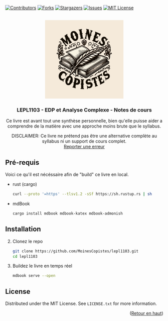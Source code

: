 <!-- Improv/ed compatibility of back to top link: See: https://github.com/othneildrew/Best-README-Template/pull/73 -->
<a name="readme-top"></a>
<!--
*** Thanks for checking out the Best-README-Template. If you have a suggestion
*** that would make this better, please fork the repo and create a pull request
*** or simply open an issue with the tag "enhancement".
*** Don't forget to give the project a star!
*** Thanks again! Now go create something AMAZING! :D
-->



<!-- PROJECT SHIELDS -->
<!--
*** I'm using markdown "reference style" links for readability.
*** Reference links are enclosed in brackets [ ] instead of parentheses ( ).
*** See the bottom of this document for the declaration of the reference variables
*** for contributors-url, forks-url, etc. This is an optional, concise syntax you may use.
*** https://www.markdownguide.org/basic-syntax/#reference-style-links
-->
[![Contributors][contributors-shield]][contributors-url]
[![Forks][forks-shield]][forks-url]
[![Stargazers][stars-shield]][stars-url]
[![Issues][issues-shield]][issues-url]
[![MIT License][license-shield]][license-url]



<!-- PROJECT LOGO -->
<br />
<div align="center">
  <a href="https://github.com/MoinesCopistes/lepl1103">
    <img src="images/logo.png" alt="Logo" width="250" height="250">
  </a>

<h3 align="center">LEPL1103 - EDP et Analyse Complexe - Notes de cours</h3>

  <p align="center">
    Ce livre est avant tout une synthèse personnelle, bien qu'elle puisse aider a comprendre de la matière avec une approche moins brute que le syllabus.

  DISCLAIMER: Ce livre ne prétend pas être une alternative complète au syllabus ni un support de cours complet.
    <br />
    <a href="https://github.com/MoinesCopistes/lepl1103/issues">Reporter une erreur</a>
  </p>
</div>







## Pré-requis

Voici ce qu'il est nécéssaire afin de "build" ce livre en local.

* rust (cargo)
  ```sh
  curl --proto '=https' --tlsv1.2 -sSf https://sh.rustup.rs | sh
  ```

* mdBook
  ```sh
  cargo install mdbook mdbook-katex mdbook-admonish
  ```

## Installation

2. Clonez le repo
    ```sh
   git clone https://github.com/MoinesCopistes/lepl1103.git
   cd lepl1103
    ```

3. Buildez le livre en temps réel
    ```sh
    mdbook serve --open
    ```






<!-- LICENSE -->
## License

Distributed under the MIT License. See `LICENSE.txt` for more information.

<p align="right">(<a href="#readme-top">Retour en haut</a>)</p>







<!-- MARKDOWN LINKS & IMAGES -->
<!-- https://www.markdownguide.org/basic-syntax/#reference-style-links -->
[contributors-shield]: https://img.shields.io/github/contributors/MoinesCopistes/lepl1103.svg?style=for-the-badge
[contributors-url]: https://github.com/MoinesCopistes/lepl1103/graphs/contributors
[forks-shield]: https://img.shields.io/github/forks/MoinesCopistes/lepl1103.svg?style=for-the-badge
[forks-url]: https://github.com/MoinesCopistes/lepl1103/network/members
[stars-shield]: https://img.shields.io/github/stars/MoinesCopistes/lepl1103.svg?style=for-the-badge
[stars-url]: https://github.com/MoinesCopistes/lepl1103/stargazers
[issues-shield]: https://img.shields.io/github/issues/MoinesCopistes/lepl1103.svg?style=for-the-badge
[issues-url]: https://github.com/MoinesCopistes/lepl1103/issues
[license-shield]: https://img.shields.io/github/license/MoinesCopistes/lepl1103.svg?style=for-the-badge
[license-url]: https://github.com/MoinesCopistes/lepl1103/blob/master/LICENSE.txt

